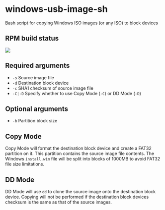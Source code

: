 # windows-usb-image-sh

Bash script for copying Windows ISO images (or any ISO) to block devices

## RPM build status

<a href="https://copr.fedorainfracloud.org/coprs/socminarch/windows-usb-image-sh/package/windows-usb-image-sh/"><img src="https://copr.fedorainfracloud.org/coprs/socminarch/windows-usb-image-sh/package/windows-usb-image-sh/status_image/last_build.png" /></a>

## Required arguments
* `-s`    Source image file
* `-d`    Destination block device
* `-c`    SHA1 checksum of source image file
* `-C|-D` Specify whether to use Copy Mode (`-C`) or DD Mode (`-D`)

## Optional arguments
* `-b`    Partition block size

## Copy Mode
Copy Mode will format the destination block device and create a FAT32 partition on it. This partition contains the source image file contents. The Windows `install.wim` file will be split into blocks of 1000MB to avoid FAT32 file size limitations.

## DD Mode
DD Mode will use `dd` to clone the source image onto the destination block device. Copying will not be performed if the destination block devices checksum is the same as that of the source images.
